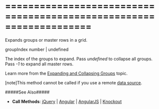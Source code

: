 <!--**
/*-------------------------------------------
    Auto-generated file. Do not modify.
-------------------------------------------

**-->
===================================================================
===================================================================

<!--shortDescription-->
Expands groups or master rows in a grid.
<!--/shortDescription-->

<!--paramName1-->groupIndex<!--/paramName1-->
<!--paramType1-->number | undefined<!--/paramType1-->
<!--paramDescription1-->
The index of the groups to expand. Pass <i>undefined</i> to collapse all groups. Pass <i>-1</i> to expand all master rows.
<!--/paramDescription1-->

<!--fullDescription-->
Learn more from the [Expanding and Collapsing Groups](/Documentation/Guide/Widgets/DataGrid/Grouping/#Expanding_and_Collapsing_Groups) topic.

[note]This method cannot be called if you use a remote [data source](/Documentation/ApiReference/UI_Widgets/dxDataGrid/Configuration/#dataSource).

#####See Also#####
- **Call Methods**: [jQuery](/Documentation/Guide/Getting_Started/Widget_Basics_-_jQuery/Call_Methods/) | [Angular](/Documentation/Guide/Getting_Started/Widget_Basics_-_Angular/Call_Methods/) | [AngularJS](/Documentation/Guide/Getting_Started/Widget_Basics_-_AngularJS/Call_Methods/) | [Knockout](/Documentation/Guide/Getting_Started/Widget_Basics_-_Knockout/Call_Methods/)
<!--/fullDescription-->
